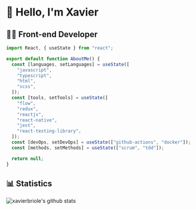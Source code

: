 # 👋 Hello, I'm Xavier

## 👨‍💻 Front-end Developer

```javascript
import React, { useState } from "react";

export default function AboutMe() {
  const [languages, setLanguages] = useState([
    "javascript",
    "typescript",
    "html",
    "scss",
  ]);
  const [tools, setTools] = useState([
    "flow",
    "redux",
    "reactjs",
    "react-native",
    "jest",
    "react-testing-library",
  ]);
  const [devOps, setDevOps] = useState(["github-actions", "docker"]);
  const [methods, setMethods] = useState(["scrum", "tdd"]);

  return null;
}
```

## 📊 Statistics

![xavierbriole's github stats](https://github-readme-stats.vercel.app/api?username=xavierbriole&show_icons=true&hide=stars)
